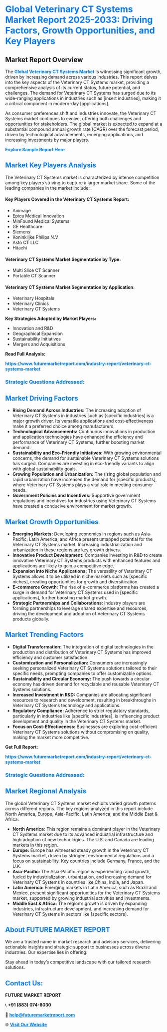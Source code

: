 <h1 style="color: #007BFF;">Global Veterinary CT Systems Market Report 2025-2033: Driving Factors, Growth Opportunities, and Key Players</h1>

<section id="overview">
<h2>Market Report Overview</h2>
<p>The <a href="https://www.futuremarketreport.com/industry-report/veterinary-ct-systems-market" style="color: #007BFF; text-decoration: none;"><strong>Global Veterinary CT Systems Market</strong></a> is witnessing significant growth, driven by increasing demand across various industries. This report delves into the key aspects of the Veterinary CT Systems market, providing a comprehensive analysis of its current status, future potential, and challenges. The demand for Veterinary CT Systems has surged due to its wide-ranging applications in industries such as [insert industries], making it a critical component in modern-day [applications].</p>
<p>As consumer preferences shift and industries innovate, the Veterinary CT Systems market continues to evolve, offering both challenges and opportunities for stakeholders. The global market is expected to expand at a substantial compound annual growth rate (CAGR) over the forecast period, driven by technological advancements, emerging applications, and increasing investments by major players.</p>
</section>

<section id="overview">
<p><a href="https://www.futuremarketreport.com/request-sample/reportId=127632" style="color: #007BFF; text-decoration: none;"><strong>Explore Sample Report Here</strong></a></p>
</section>

<section id="key-players">
<h2 style="color: #007BFF;">Market Key Players Analysis</h2>
<p>The Veterinary CT Systems market is characterized by intense competition among key players striving to capture a larger market share. Some of the leading companies in the market include:</p>
<h4>Key Players Covered in the Veterinary CT Systems Report:</h4>
<ul><li>Animage</li><li>Epica Medical Innovation</li><li>MinFound Medical Systems</li><li>GE Healthcare</li><li>Siemens</li><li>Koninklijke Philips N.V</li><li>Asto CT LLC</li><li>Hitachi</li></ul>
<h4>Veterinary CT Systems Market Segmentation by Type:</h4>
<ul><li>Multi Slice CT Scanner</li><li>Portable CT Scanner</li></ul>

<h4>Veterinary CT Systems Market Segmentation by Application:</h4>
<ul><li>Veterinary Hospitals</li><li>Veterinary Clinics</li><li>Veterinary CT Systems</li></ul>
<p><strong>Key Strategies Adopted by Market Players:</strong></p>
<ul>
<li>Innovation and R&D</li>
<li>Geographical Expansion</li>
<li>Sustainability Initiatives</li>
<li>Mergers and Acquisitions</li>
</ul>
</section>

<section>
<p><strong>Read Full Analysis: </strong></p><a href="https://www.futuremarketreport.com/industry-report/veterinary-ct-systems-market" style="color: #007BFF; text-decoration: none;"><strong>https://www.futuremarketreport.com/industry-report/veterinary-ct-systems-market</strong></a>
<h3 style="color: #007BFF;">Strategic Questions Addressed:</h3>
</section>

<section id="driving-factors">
<h2 style="color: #007BFF;">Market Driving Factors</h2>
<ul>
<li><strong>Rising Demand Across Industries:</strong> The increasing adoption of Veterinary CT Systems in industries such as [specific industries] is a major growth driver. Its versatile applications and cost-effectiveness make it a preferred choice among manufacturers.</li>
<li><strong>Technological Advancements:</strong> Continuous innovations in production and application technologies have enhanced the efficiency and performance of Veterinary CT Systems, further boosting market demand.</li>
<li><strong>Sustainability and Eco-Friendly Initiatives:</strong> With growing environmental concerns, the demand for sustainable Veterinary CT Systems solutions has surged. Companies are investing in eco-friendly variants to align with global sustainability goals.</li>
<li><strong>Growing Population and Urbanization:</strong> The rising global population and rapid urbanization have increased the demand for [specific products], where Veterinary CT Systems plays a vital role in meeting consumer needs.</li>
<li><strong>Government Policies and Incentives:</strong> Supportive government regulations and incentives for industries using Veterinary CT Systems have created a conducive environment for market growth.</li>
</ul>
</section>

<section id="growth-opportunities">
<h2 style="color: #007BFF;">Market Growth Opportunities</h2>
<ul>
<li><strong>Emerging Markets:</strong> Developing economies in regions such as Asia-Pacific, Latin America, and Africa present untapped potential for the Veterinary CT Systems market. Increasing industrialization and urbanization in these regions are key growth drivers.</li>
<li><strong>Innovative Product Development:</strong> Companies investing in R&D to create innovative Veterinary CT Systems products with enhanced features and applications are likely to gain a competitive edge.</li>
<li><strong>Expansion into Niche Applications:</strong> The versatility of Veterinary CT Systems allows it to be utilized in niche markets such as [specific niches], creating opportunities for growth and diversification.</li>
<li><strong>E-commerce Growth:</strong> The rise of e-commerce platforms has created a surge in demand for Veterinary CT Systems used in [specific applications], further boosting market growth.</li>
<li><strong>Strategic Partnerships and Collaborations:</strong> Industry players are forming partnerships to leverage shared expertise and resources, driving the development and adoption of Veterinary CT Systems products globally.</li>
</ul>
</section>

<section id="trending-factors">
<h2 style="color: #007BFF;">Market Trending Factors</h2>
<ul>
<li><strong>Digital Transformation:</strong> The integration of digital technologies in the production and distribution of Veterinary CT Systems has improved efficiency and customer satisfaction.</li>
<li><strong>Customization and Personalization:</strong> Consumers are increasingly seeking personalized Veterinary CT Systems solutions tailored to their specific needs, prompting companies to offer customizable options.</li>
<li><strong>Sustainability and Circular Economy:</strong> The push towards a circular economy has driven demand for recyclable and reusable Veterinary CT Systems solutions.</li>
<li><strong>Increased Investment in R&D:</strong> Companies are allocating significant resources to research and development, resulting in breakthroughs in Veterinary CT Systems technology and applications.</li>
<li><strong>Regulatory Compliance:</strong> Adherence to strict regulatory standards, particularly in industries like [specific industries], is influencing product development and quality in the Veterinary CT Systems market.</li>
<li><strong>Focus on Cost-Effectiveness:</strong> Businesses are exploring cost-efficient Veterinary CT Systems solutions without compromising on quality, making the market more competitive.</li>
</ul>
</section>

<section>
<p><strong>Get Full Report: </strong></p><a href="https://www.futuremarketreport.com/industry-report/veterinary-ct-systems-market" style="color: #007BFF; text-decoration: none;"><strong>https://www.futuremarketreport.com/industry-report/veterinary-ct-systems-market</strong></a>
<h3 style="color: #007BFF;">Strategic Questions Addressed:</h3>
</section>


<section id="regional-analysis">
<h2 style="color: #007BFF;">Market Regional Analysis</h2>
<p>The global Veterinary CT Systems market exhibits varied growth patterns across different regions. The key regions analyzed in this report include North America, Europe, Asia-Pacific, Latin America, and the Middle East & Africa:</p>
<ul>
<li><strong>North America:</strong> This region remains a dominant player in the Veterinary CT Systems market due to its advanced industrial infrastructure and high adoption of new technologies. The U.S. and Canada are leading markets in this region.</li>
<li><strong>Europe:</strong> Europe has witnessed steady growth in the Veterinary CT Systems market, driven by stringent environmental regulations and a focus on sustainability. Key countries include Germany, France, and the U.K.</li>
<li><strong>Asia-Pacific:</strong> The Asia-Pacific region is experiencing rapid growth, fueled by industrialization, urbanization, and increasing demand for Veterinary CT Systems in countries like China, India, and Japan.</li>
<li><strong>Latin America:</strong> Emerging markets in Latin America, such as Brazil and Mexico, present significant opportunities for the Veterinary CT Systems market, supported by growing industrial activities and investments.</li>
<li><strong>Middle East & Africa:</strong> The region’s growth is driven by expanding industries, infrastructure development, and increasing demand for Veterinary CT Systems in sectors like [specific sectors].</li>
</ul>
</section>

<footer>
<h2 style="color: #007BFF;">About FUTURE MARKET REPORT</h2>
<p>We are a trusted name in market research and advisory services, delivering actionable insights and strategic support to businesses across diverse industries. Our expertise lies in offering:</p>

<p>Stay ahead in today’s competitive landscape with our tailored research solutions.</p>

<h2 style="color: #007BFF;">Contact Us:</h2>
<p><strong>FUTURE MARKET REPORT</strong></p>
<p>📞 <strong>+91 (883) 074-8030</strong></p>
<p>📧 <strong><a href="mailto:help@futuremarketreport.com" style="color: #007BFF;">help@futuremarketreport.com</a></strong></p>
<p>🌐 <strong><a href="https://www.futuremarketreport.com/" style="color: #007BFF;">Visit Our Website</a></strong></p>
</footer>